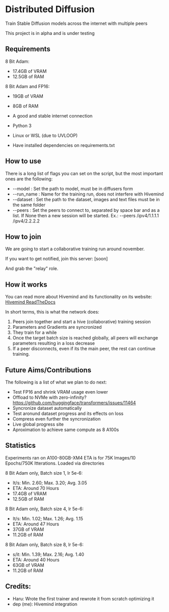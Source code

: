# Distributed Diffusion
Train Stable Diffusion models across the internet with multiple peers

This project is in alpha and is under testing


## Requirements

8 Bit Adam:
- 17.4GB of VRAM
- 12.5GB of RAM

8 Bit Adam and FP16:
- 19GB of VRAM
- 8GB of RAM

- A good and stable internet connection
- Python 3
- Linux or WSL (due to UVLOOP)
- Have installed dependencies on requirements.txt

## How to use

There is a long list of flags you can set on the script, but the most important ones are the following:

- --model : Set the path to model, must be in diffusers form
- --run_name : Name for the training run, does not interfere with Hivemind
- --dataset : Set the path to the dataset, images and text files must be in the same folder
- --peers : Set the peers to connect to, separated by space bar and as a list. If None then a new session will be started. Ex.: --peers /ipv4/1.1.1.1 /ipv4/2.2.2.2

## How to join
We are going to start a collaborative training run around november.

If you want to get notified, join this server: [soon]

And grab the "relay" role.

## How it works
You can read more about Hivemind and its functionality on its website: [Hivemind ReadTheDocs](https://learning-at-home.readthedocs.io/en/latest/index.html)

In short terms, this is what the network does:
1. Peers join together and start a hive (collaborative) training session
2. Parameters and Gradients are syncronized
3. They train for a while
4. Once the target batch size is reached globally, all peers will exchange parameters resulting in a loss decrease
5. If a peer disconnects, even if its the main peer, the rest can continue training.

## Future Aims/Contributions
The following is a list of what we plan to do next:
- Test FP16 and shrink VRAM usage even lower
- Offload to NVMe with zero-infinity? https://github.com/huggingface/transformers/issues/11464
- Syncronize dataset automatically
- Test aronund dataset progress and its effects on loss
- Compress even further the syncronization
- Live global progress site
- Aproximation to achieve same compute as 8 A100s

## Statistics
Experiments ran on A100-80GB-XM4
ETA is for 75K Images/10 Epochs/750K Itterations.
Loaded via directories

8 Bit Adam only, Batch size 1, lr 5e-6:
- It/s: Min. 2.60; Max. 3.20; Avg. 3.05
- ETA: Around 70 Hours
- 17.4GB of VRAM
- 12.5GB of RAM

8 Bit Adam only, Batch size 4, lr 5e-6:
- It/s: Min. 1.02; Max. 1.26; Avg. 1.15
- ETA: Around 47 Hours
- 37GB of VRAM
- 11.2GB of RAM

8 Bit Adam only, Batch size 8, lr 5e-6:
- s/it: Min. 1.39; Max. 2.16; Avg. 1.40
- ETA: Around 40 Hours
- 63GB of VRAM
- 11.2GB of RAM

## Credits:
- Haru: Wrote the first trainer and rewrote it from scratch optimizing it
- dep (me): Hivemind integration
